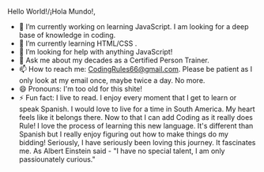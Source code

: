 Hello World!/¡Hola Mundo!,

- 🔭 I’m currently working on learning JavaScript.  I am looking for a deep base of knowledge in coding.
- 🌱 I’m currently learning HTML/CSS
.
- 🤔 I’m looking for help with anything JavaScript!
- 💬 Ask me about my decades as a Certified Person Trainer.
- 📫 How to reach me: CodingRules66@gmail.com.  Please be patient as I only look at my email once, maybe twice a day.  No more.
- 😄 Pronouns: I'm too old for this shite!
- ⚡ Fun fact: I live to read. I enjoy every moment that I get to learn or speak Spanish.  I would love to live for a time in South America.  My heart feels like it belongs there.  Now to that I can add Coding as it really does Rule!  I love the process of learning this new language.  It's different than Spanish but I really enjoy figuring out how to make things do my bidding!  Seriously, I have seriously been loving this journey.  It fascinates me.
As Albert Einstein said - "I have no special talent, I am only passiounately curious."

